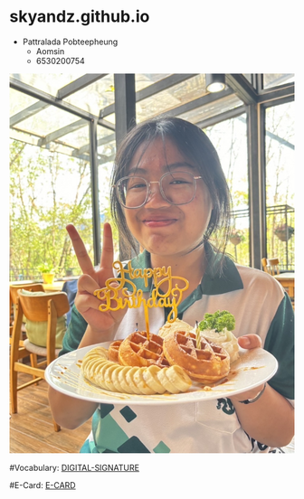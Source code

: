 # skyandz.github.io

- Pattralada Pobteepheung
    - Aomsin
    - 6530200754
   


![profile](img/IMG_3235.jpeg)


#Vocabulary: [DIGITAL-SIGNATURE](digital-signature)

#E-Card: [E-CARD](e-card)
